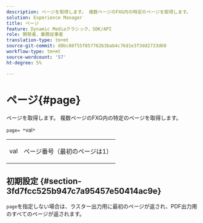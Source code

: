 ```yaml
---
description: ページを取得します。 複数ページのFXG内の特定のページを取得します。
solution: Experience Manager
title: ページ
feature: Dynamic Mediaクラシック，SDK/API
role: 開発者、業務従事者
translation-type: tm+mt
source-git-commit: d0bc88f55f857762b3bab4c76d1e3f3dd2733d60
workflow-type: tm+mt
source-wordcount: '57'
ht-degree: 5%

---
```



# ページ{#page}

ページを取得します。 複数ページのFXG内の特定のページを取得します。

`page= *`val`*`

<table id="simpletable_E92560F812B64A36A3D108CA7DEED5AC"> 
 <tr class="strow"> 
  <td class="stentry"> <p><span class="codeph"> <span class="varname"> val</span></span> </p> </td> 
  <td class="stentry"> <p>ページ番号（最初のページは1） </p></td> 
 </tr> 
</table>

## 初期設定 {#section-3fd7fcc525b947c7a95457e50414ac9e}

`page`を指定しない場合は、ラスター出力用に最初のページが返され、PDF出力用のすべてのページが返されます。
